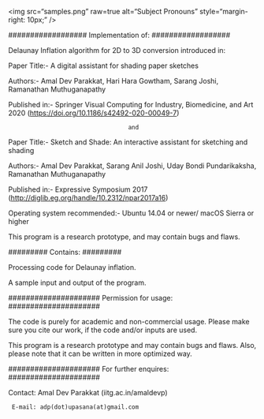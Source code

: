 <img
src=“samples.png”
raw=true
alt=“Subject Pronouns”
style=“margin-right: 10px;”
/>

################## Implementation of: ##################

Delaunay Inflation algorithm for 2D to 3D conversion introduced in:


Paper Title:- A digital assistant for shading paper sketches

Authors:- Amal Dev Parakkat, Hari Hara Gowtham, Sarang Joshi, Ramanathan Muthuganapathy

Published in:- Springer Visual Computing for Industry, Biomedicine, and Art 2020 (https://doi.org/10.1186/s42492-020-00049-7)

                                      and 

Paper Title:- Sketch and Shade: An interactive assistant for sketching and shading

Authors:- Amal Dev Parakkat, Sarang Anil Joshi, Uday Bondi Pundarikaksha, Ramanathan Muthuganapathy

Published in:- Expressive Symposium 2017 (http://diglib.eg.org/handle/10.2312/npar2017a16)



Operating system recommended:- Ubuntu 14.04 or newer/ macOS Sierra or higher

This program is a research prototype, and may contain bugs and flaws.

######### Contains: #########

Processing code for Delaunay inflation.

A sample input and output of the program.

##################### Permission for usage: #####################

The code is purely for academic and non-commercial usage. Please make sure you cite our work, if the code and/or inputs are used.

This program is a research prototype and may contain bugs and flaws. Also, please note that it can be written in more optimized way.

##################### For further enquires: #####################

Contact: Amal Dev Parakkat (iitg.ac.in/amaldevp)

     E-mail: adp(dot)upasana(at)gmail.com
